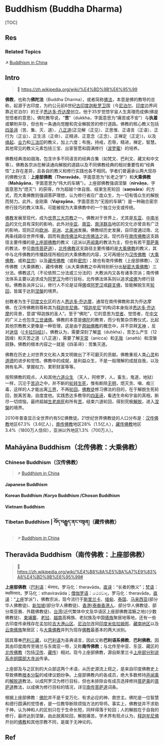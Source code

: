 # Buddhism (Buddha Dharma)

[TOC]



## Res
### Related Topics
↗ [Buddhism in China](../../Chinese%20Philosophy/Chinese%20Philosophy%20History%20&%20Major%20Philosophical%20Thoughts/Buddhism%20in%20China.md)



## Intro
> 🔗 https://zh.wikipedia.org/wiki/%E4%BD%9B%E6%95%99

**佛教**，也称为**佛陀法**（Buddha Dharma），或者简称[佛法](https://zh.wikipedia.org/wiki/%E4%BD%9B%E6%B3%95 "佛法")，本意是佛的教导的总称，起源于古印度，为约公元前6世纪[古印度](https://zh.wikipedia.org/wiki/%E5%8F%A4%E5%8D%B0%E5%BA%A6 "古印度")[迦毗罗卫](https://zh.wikipedia.org/wiki/%E8%BF%A6%E6%AF%97%E7%BE%85%E8%A1%9B "迦毗罗卫")国（今[尼泊尔](https://zh.wikipedia.org/wiki/%E5%B0%BC%E6%B3%8A%E5%B0%94 "尼泊尔")、[印度](https://zh.wikipedia.org/wiki/%E5%8D%B0%E5%BA%A6 "印度")边界间靠近尼泊尔）的王子[悉达多·乔达摩](https://zh.wikipedia.org/wiki/%E6%82%89%E9%81%94%E5%A4%9A%C2%B7%E5%96%AC%E9%81%94%E6%91%A9 "悉达多·乔达摩")创立。他于35岁觉悟宇宙人生真理而成佛(佛是觉悟者的意思）。佛陀教导说，“**苦**”（dukkha，字面意思为“痛苦或不安”）与**执着**或攀附并存，但也有一条通向觉醒和完全解脱苦的修行道路。佛教的核心教义包括[四圣谛](https://zh.wikipedia.org/wiki/%E5%9B%9B%E5%9C%A3%E8%B0%9B "四圣谛")（苦、集、灭、道）、[八正道](https://zh.wikipedia.org/wiki/%E5%85%AB%E6%AD%A3%E9%81%93 "八正道")(正见解（正见）、正思惟、正语言（正语）、正行为（正业）、正生活（正命）、正精进、正意念（正念）、正禅定（正定）)，以及[缘起](https://zh.wikipedia.org/wiki/%E7%BC%98%E8%B5%B7 "缘起")、[业力](https://zh.wikipedia.org/wiki/%E6%A5%AD%E5%8A%9B "业力")和[三法印](https://zh.wikipedia.org/wiki/%E4%B8%89%E6%B3%95%E5%8D%B0 "三法印")的教义，加上六度；布施，持戒，忍辱，精进，禅定，智慧。其他常见的教义元素包括三宝、出家誓愿和圆满修行（[波罗蜜](https://zh.wikipedia.org/wiki/%E6%B3%A2%E7%BE%85%E5%AF%86 "波罗密")）的培养。

佛教经典浩如烟海，包含许多不同语言的经典合集（如梵文、巴利文、藏文和中文等）。佛教各宗派在解读通向解脱的道路以及不同佛教经典的相对重要性和“经典性”上存在差异，且各自的教义和修行实践也各不相同。学者们普遍承认两大现存的佛教分支：**上座部佛教**（**Theravāda**，字面意思为“长老之学”）和**大乘佛教**（**Mahāyāna**，字面意思为“伟大的车辆”）。上座部佛教强调涅槃（**nirvāṇa**，字面意思为“熄灭”）的获得，作为超越个体自我、结束生死轮回（**saṃsāra**）的方式，而大乘佛教则强调菩萨理想，认为修行者应广度众生，为一切有情众生的解脱而努力。此外，金刚乘（**Vajrayāna**，字面意思为“无毁的车辆”）是一种融合密宗修行技巧的教义体系，可能被视为大乘佛教中的一个独立分支或传统。

[佛教](https://zh.wikipedia.org/wiki/%E5%8D%B0%E5%BA%A6%E4%BD%9B%E6%95%99 "印度佛教")发展至现代，成为[世界三大宗教](https://zh.wikipedia.org/wiki/%E4%B8%96%E7%95%8C%E4%B8%89%E5%A4%A7%E5%AE%97%E6%95%99 "世界三大宗教")之一。佛教对于世界上，尤其是[东亚](https://zh.wikipedia.org/wiki/%E4%B8%9C%E4%BA%9A "东亚")、[中南半岛](https://zh.wikipedia.org/wiki/%E4%B8%AD%E5%8D%97%E5%8D%8A%E5%B3%B6 "中南半岛")的文化具有深刻的影响，此外对[中亚](https://zh.wikipedia.org/wiki/%E4%B8%AD%E4%BA%9A "中亚")、[南亚](https://zh.wikipedia.org/wiki/%E5%8D%97%E4%BA%9E "南亚")、[南洋群岛](https://zh.wikipedia.org/wiki/%E5%8D%97%E6%B4%8B%E7%BE%A4%E5%B2%9B "南洋群岛")地区的文化亦曾具有广泛的影响，现则正向[欧洲](https://zh.wikipedia.org/wiki/%E6%AC%A7%E6%B4%B2 "欧洲")、[非洲](https://zh.wikipedia.org/wiki/%E9%9D%9E%E6%B4%B2 "非洲")、[北美洲](https://zh.wikipedia.org/wiki/%E5%8C%97%E7%BE%8E%E6%B4%B2 "北美洲")发展。佛教经历史发展，自印度通过南、北两条线路往世界传播，因而有[南传佛法](https://zh.wikipedia.org/wiki/%E5%8D%97%E4%BC%A0%E4%BD%9B%E6%95%99 "南传佛教")和[北传佛法](https://zh.wikipedia.org/wiki/%E5%8C%97%E4%BC%A0%E4%BD%9B%E6%95%99 "北传佛教")之说。现代存在[南传佛教](https://zh.wikipedia.org/wiki/%E5%8D%97%E5%82%B3%E4%BD%9B%E6%95%99 "南传佛教")这支路径主要传播的是[上座部佛教](https://zh.wikipedia.org/wiki/%E4%B8%8A%E5%BA%A7%E9%83%A8%E4%BD%9B%E6%95%99 "上座部佛教")的教义（这派以[声闻乘](https://zh.wikipedia.org/wiki/%E8%81%B2%E8%81%9E%E4%B9%98 "声闻乘")的教法为主，但也有若干[菩萨乘](https://zh.wikipedia.org/wiki/%E8%8F%A9%E8%90%A8%E4%B9%98 "菩萨乘")的教法，参见[南传菩萨道](https://zh.wikipedia.org/wiki/%E5%8D%97%E4%BC%A0%E8%8F%A9%E8%90%A8%E9%81%93 "南传菩萨道")），[北传佛教](https://zh.wikipedia.org/wiki/%E5%8C%97%E5%82%B3%E4%BD%9B%E6%95%99 "北传佛教")这支路径主要传播的是[大乘佛教](https://zh.wikipedia.org/wiki/%E5%A4%A7%E4%B9%98%E4%BD%9B%E6%95%99 "大乘佛教")的教义，其中与北传佛教的传播路径所相应的大乘佛教的内容，又可再细分为[汉传佛教](https://zh.wikipedia.org/wiki/%E6%BC%A2%E5%82%B3%E4%BD%9B%E6%95%99 "汉传佛教")（[大乘佛教](https://zh.wikipedia.org/wiki/%E5%A4%A7%E4%B9%98%E4%BD%9B%E6%95%99 "大乘佛教")，或称[显宗](https://zh.wikipedia.org/wiki/%E9%A1%AF%E6%95%99 "显教")）以及[藏传佛教](https://zh.wikipedia.org/wiki/%E8%97%8F%E5%82%B3%E4%BD%9B%E6%95%99 "藏传佛教")（或称[密宗](https://zh.wikipedia.org/wiki/%E5%AF%86%E5%AE%97 "密宗")）；故也有南传佛教（上座部佛教）、汉传佛教（大乘佛教）、藏传佛教（从大乘佛教之中再特别析分出[秘密大乘佛教](https://zh.wikipedia.org/wiki/%E7%A7%98%E5%AF%86%E5%A4%A7%E4%B9%98%E4%BD%9B%E6%95%99 "秘密大乘佛教")）三分法。佛教这几（不论依照二分法或三分法的）大教派内又各有诸多宗派；南传佛法体系主要以追求成为[阿罗汉](https://zh.wikipedia.org/wiki/%E9%98%BF%E7%BE%85%E6%BC%A2 "阿罗汉")为修行目标，北传佛法体系则以追求[成佛](https://zh.wikipedia.org/wiki/%E6%88%90%E4%BD%9B "成佛")为修行目标。佛教各派并公认，修行人不论是证得[佛](https://zh.wikipedia.org/wiki/%E4%BD%9B "佛")或[阿罗汉](https://zh.wikipedia.org/wiki/%E9%98%BF%E7%BE%85%E6%BC%A2 "阿罗汉")或[辟支佛](https://zh.wikipedia.org/wiki/%E8%BE%9F%E6%94%AF%E4%BD%9B "辟支佛")，皆能解脱生死[轮回](https://zh.wikipedia.org/wiki/%E8%BC%AA%E8%BF%B4 "轮回")，皆属于达到[涅槃](https://zh.wikipedia.org/wiki/%E6%B6%85%E6%A7%83 "涅槃")的境界。

创教者为生于[印度文化](https://zh.wikipedia.org/wiki/%E5%8D%B0%E5%BA%A6%E6%96%87%E5%8C%96 "印度文化")区的古人[悉达多·乔达摩](https://zh.wikipedia.org/wiki/%E6%82%89%E9%81%94%E5%A4%9A%C2%B7%E5%96%AC%E9%81%94%E6%91%A9 "悉达多·乔达摩")，通常在南传佛教称其为乔达摩佛、在汉传佛教则尊称其为[释迦牟尼佛](https://zh.wikipedia.org/wiki/%E9%87%8B%E8%BF%A6%E7%89%9F%E5%B0%BC%E4%BD%9B "释迦牟尼佛")。“[释迦](https://zh.wikipedia.org/wiki/%E9%87%8B%E8%BF%A6%E6%97%8F "释迦族")[牟尼](https://zh.wikipedia.org/wiki/%E7%89%9F%E5%B0%BC "牟尼")”的构词本身指涉[悉达多·乔达摩](https://zh.wikipedia.org/wiki/%E6%82%89%E9%81%94%E5%A4%9A%C2%B7%E5%96%AC%E9%81%94%E6%91%A9 "悉达多·乔达摩")的背景，意谓“释迦族的圣人”。至于“佛陀”，它的意思为[觉者](https://zh.wikipedia.org/wiki/%E8%A6%BA%E8%80%85 "觉者")、觉悟者，在[中文](https://zh.wikipedia.org/wiki/%E4%B8%AD%E6%96%87 "中文")的广义上也包含[三世诸佛](https://zh.wikipedia.org/wiki/%E4%B8%89%E4%B8%96%E8%AF%B8%E4%BD%9B "三世诸佛")。佛教的本意是[佛陀](https://zh.wikipedia.org/wiki/%E4%BD%9B%E9%99%80 "佛陀")的教育，而少有繁杂宗教仪式，比起其他宗教教义更像是一种哲理，这是由于[原始佛教](https://zh.wikipedia.org/wiki/%E5%88%9D%E6%9C%9F%E4%BD%9B%E6%95%99 "初期佛教")的概念中，并不崇拜[天神](https://zh.wikipedia.org/wiki/%E5%A4%A9%E4%BA%BA_\(%E4%BD%9B%E6%95%99\) "天人 (佛教)") ，反对[迷信](https://zh.wikipedia.org/wiki/%E8%BF%B7%E4%BF%A1 "迷信")（[《卡拉玛经》](https://zh.wikipedia.org/wiki/%E5%8D%A1%E6%8B%89%E7%8E%9B%E7%BB%8F "卡拉玛经")）。佛教认为，需要深刻了解[苦](https://zh.wikipedia.org/wiki/%E8%8B%A6_\(%E4%BD%9B%E6%95%99\) "苦 (佛教)")（duḥkha），苦怎么产生（12因缘）和灭苦之道（八正道），需要了解[无常](https://zh.wikipedia.org/wiki/%E6%97%A0%E5%B8%B8_\(%E4%BD%9B%E6%95%99\) "无常 (佛教)")（anicca）和[无我](https://zh.wikipedia.org/wiki/%E7%84%A1%E6%88%91 "无我")（anattā）和涅槃寂静。佛教的根本内容之一就是《四圣谛》：苦集灭道。

佛教在历史上对世界文化和人类文明做出了不可磨灭的贡献。佛教重视人类[心灵](https://zh.wikipedia.org/wiki/%E5%BF%83%E9%9D%88 "心灵")和[道德](https://zh.wikipedia.org/wiki/%E9%81%93%E5%BE%B7 "道德")的进步和觉悟。佛教中的成就，是利益众生，不是一般理解的成就自我，以及拥有名声、掌握权力、累积财富等等。

按照佛教的观点，人和其他[六道](https://zh.wikipedia.org/wiki/%E5%85%AD%E9%81%93 "六道")[众生](https://zh.wikipedia.org/wiki/%E7%9C%BE%E7%94%9F "众生") （天人，阿修罗，人，畜生，鬼道，地狱）一样，沉沦于[苦迫](https://zh.wikipedia.org/wiki/%E8%8B%A6_\(%E4%BD%9B%E6%95%99\) "苦 (佛教)")之中，并不断的[轮转生死](https://zh.wikipedia.org/wiki/%E8%BC%AA%E8%BF%B4 "轮回")，惟有断除[无明](https://zh.wikipedia.org/wiki/%E6%97%A0%E6%98%8E "无明")，熄灭贪、嗔、痴三毒，这样的人才能出离[三界](https://zh.wikipedia.org/wiki/%E4%B8%89%E7%95%8C "三界")，不再[轮回](https://zh.wikipedia.org/wiki/%E8%BC%AA%E8%BF%B4 "轮回")。[佛教徒](https://zh.wikipedia.org/wiki/%E4%BD%9B%E6%95%99%E5%BE%92 "佛教徒")修习佛法的目的，在于解脱生死轮回，脱离苦海，自度度他。实践悉达多教导的[四圣谛](https://zh.wikipedia.org/wiki/%E5%9B%9B%E8%81%96%E8%AB%A6 "四圣谛")，看透生命和宇宙的真相，断尽一切烦恼，最终超越[生老病死](https://zh.wikipedia.org/wiki/%E7%94%9F%E8%80%81%E7%97%85%E6%AD%BB "生老病死")和所有[苦](https://zh.wikipedia.org/wiki/%E8%8B%A6_\(%E4%BD%9B%E6%95%99\) "苦 (佛教)")，结束六道轮回，得到究极[解脱](https://zh.wikipedia.org/wiki/%E8%A7%A3%E8%84%AB "解脱")，进入[涅槃](https://zh.wikipedia.org/wiki/%E6%B6%85%E6%A7%83 "涅槃")的境界。

2010年普查显示全世界约有5亿佛教徒。21世纪世界佛教徒的人口分布是：[汉传佛教](https://zh.wikipedia.org/wiki/%E6%BC%A2%E5%82%B3%E4%BD%9B%E6%95%99 "汉传佛教")地区67.3%（3.6亿人），[南传佛教](https://zh.wikipedia.org/wiki/%E5%8D%97%E5%82%B3%E4%BD%9B%E6%95%99 "南传佛教")地区28%（1.5亿人），[藏传佛教](https://zh.wikipedia.org/wiki/%E8%97%8F%E5%82%B3%E4%BD%9B%E6%95%99 "藏传佛教")地区3.4%（1800万人信仰），亚洲以外地区1.3%（700万人）。



## Mahāyāna Buddhism（北传佛教：大乘佛教）
### Chinese Buddhism（汉传佛教）
> ↗ [Buddhism in China](../../Chinese%20Philosophy/Chinese%20Philosophy%20History%20&%20Major%20Philosophical%20Thoughts/Buddhism%20in%20China.md)

#### Japanese Buddhism

#### Korean Buddhism /Koryo Buddhism /Choson Buddhism

#### Vietnam Buddhism


### Tibetan Buddhism | བོད་བརྒྱུད་ནང་བསྟན།（藏传佛教）
> ↗ [Buddhism in China](../../Chinese%20Philosophy/Chinese%20Philosophy%20History%20&%20Major%20Philosophical%20Thoughts/Buddhism%20in%20China.md)



## Theravāda Buddhism（南传佛教：上座部佛教）
> 🔗 https://zh.wikipedia.org/wiki/%E4%B8%8A%E5%BA%A7%E9%83%A8%E4%BD%9B%E6%95%99#

**上座部佛教**（[巴利语](https://zh.wikipedia.org/wiki/%E5%B7%B4%E5%88%A9%E8%AA%9E "巴利语")：थेरवाद，罗马化：theravāda，[直译](https://zh.wikipedia.org/wiki/%E7%9B%B4%E8%AF%91 "直译")：“长者的教义”；[梵语](https://zh.wikipedia.org/wiki/%E6%A2%B5%E8%AA%9E "梵语")：स्थविरवाद，罗马化：sthaviravāda；[僧伽罗语](https://zh.wikipedia.org/wiki/%E5%83%A7%E4%BC%BD%E7%BE%85%E8%AA%9E "僧伽罗语")：ථෙරවාද，罗马化：theravāda，[直译](https://zh.wikipedia.org/wiki/%E7%9B%B4%E8%AF%91 "直译")：“[上座](https://zh.wikipedia.org/wiki/%E4%B8%8A%E5%BA%A7_\(%E4%BD%9B%E6%95%99\) "上座 (佛教)")学派”），佛教宗派，现今流行于[斯里兰卡](https://zh.wikipedia.org/wiki/%E6%96%AF%E9%87%8C%E8%98%AD%E5%8D%A1 "斯里兰卡")、[缅甸](https://zh.wikipedia.org/wiki/%E7%B7%AC%E7%94%B8 "缅甸")、[泰国](https://zh.wikipedia.org/wiki/%E6%B3%B0%E5%9C%8B "泰国")、[马来西亚](https://zh.wikipedia.org/wiki/%E9%A6%AC%E4%BE%86%E8%A5%BF%E4%BA%9E "马来西亚")(部分华人佛教徒)、[新加坡](https://zh.wikipedia.org/wiki/%E6%96%B0%E5%8A%A0%E5%9D%A1 "新加坡")(部分华人佛教徒)、[香港](https://zh.wikipedia.org/wiki/%E9%A6%99%E6%B8%AF "香港")([泰裔香港人](https://zh.wikipedia.org/wiki/%E6%B3%B0%E8%A3%94%E9%A6%99%E6%B8%AF%E4%BA%BA "泰裔香港人")、部分华人佛教徒、部分南亚裔、外籍佛教徒)、[台湾](https://zh.wikipedia.org/wiki/%E5%8F%B0%E7%81%A3 "台湾")(近代繁体中文及华语区上座部佛教滥觞之地)(少数佛教徒)、[柬埔寨](https://zh.wikipedia.org/wiki/%E6%9F%AC%E5%9F%94%E5%AF%A8 "柬埔寨")、[老挝](https://zh.wikipedia.org/wiki/%E5%AF%AE%E5%9C%8B "老挝")、[越南](https://zh.wikipedia.org/wiki/%E8%B6%8A%E5%8D%97 "越南")高棉族、老挝族及中国[傣族](https://zh.wikipedia.org/wiki/%E5%82%A3%E6%97%8F "傣族")聚居地等地，还有一些古印度传承残存在孟加拉[吉大港山区](https://zh.wikipedia.org/wiki/%E5%90%89%E5%A4%A7%E6%B8%AF%E5%B1%B1%E5%8D%80 "吉大港山区")、[尼泊尔](https://zh.wikipedia.org/wiki/%E5%B0%BC%E6%B3%8A%E7%88%BE "尼泊尔")连同[印度](https://zh.wikipedia.org/wiki/%E5%8D%B0%E5%BA%A6 "印度")[米佐拉姆邦](https://zh.wikipedia.org/wiki/%E7%B1%B3%E4%BD%90%E6%8B%89%E5%A7%86%E9%82%A6 "米佐拉姆邦")、[藏南地区](https://zh.wikipedia.org/wiki/%E8%97%8F%E5%8D%97%E5%9C%B0%E5%8D%80 "藏南地区")以及[云南](https://zh.wikipedia.org/wiki/%E9%9B%B2%E5%8D%97 "云南")[傣族](https://zh.wikipedia.org/wiki/%E5%82%A3%E6%97%8F "傣族")聚居区；与[大乘佛教](https://zh.wikipedia.org/wiki/%E5%A4%A7%E4%B9%98%E4%BD%9B%E6%95%99 "大乘佛教")并列为现存[佛教](https://zh.wikipedia.org/wiki/%E4%BD%9B%E6%95%99 "佛教")最基本的两大派别。

因其尊奉[巴利三藏](https://zh.wikipedia.org/wiki/%E5%B7%B4%E5%88%A9%E4%B8%89%E8%97%8F "巴利三藏")，以[巴利语](https://zh.wikipedia.org/wiki/%E5%B7%B4%E5%88%A9%E8%AA%9E "巴利语")为圣典语言，因此又称**巴利语系佛教**、**巴利佛教**。因其由印度南传至锡兰与东南亚一带，又称**南传佛教**；与北传至中亚、东亚、藏区的[北传佛教](https://zh.wikipedia.org/wiki/%E5%8C%97%E5%82%B3%E4%BD%9B%E6%95%99 "北传佛教")（包括[汉传](https://zh.wikipedia.org/wiki/%E6%BC%A2%E5%82%B3%E4%BD%9B%E6%95%99 "汉传佛教")、[藏传](https://zh.wikipedia.org/wiki/%E8%97%8F%E5%82%B3%E4%BD%9B%E6%95%99 "藏传佛教")）相对。现今上座部佛教，源自斯里兰卡[上座部](https://zh.wikipedia.org/wiki/%E4%B8%8A%E5%BA%A7%E9%83%A8 "上座部")[分别说系](https://zh.wikipedia.org/wiki/%E5%88%86%E5%88%A5%E8%AA%AA%E9%83%A8 "分别说部")[赤铜鍱部](https://zh.wikipedia.org/wiki/%E8%B5%A4%E9%8A%85%E9%8D%B1%E9%83%A8 "赤铜鍱部")[大寺派](https://zh.wikipedia.org/wiki/%E5%A4%A7%E5%AF%BA%E6%B4%BE "大寺派")传承。

上座部及与之区别的大众部这两个术语，从历史源流上观之，是来自印度佛教史上导致佛教[根本分裂](https://zh.wikipedia.org/wiki/%E6%A0%B9%E6%9C%AC%E5%88%86%E8%A3%82 "根本分裂")的戒律议题纷争。上座部佛教内的各成员，绝大多数修持[声闻乘](https://zh.wikipedia.org/wiki/%E8%81%B2%E8%81%9E%E4%B9%98 "声闻乘")的[解脱道](https://zh.wikipedia.org/wiki/%E8%A7%A3%E8%84%AB%E9%81%93 "解脱道")教法，以成阿罗汉为修行目标，但也未排除会有成员选择修持[菩萨乘](https://zh.wikipedia.org/wiki/%E8%8F%A9%E8%90%A8%E4%B9%98 "菩萨乘")的[菩萨道](https://zh.wikipedia.org/wiki/%E8%8F%A9%E8%96%A9%E9%81%93 "菩萨道")教法，以成佛为修行目标的情况，详见[南传菩萨道](https://zh.wikipedia.org/wiki/%E5%8D%97%E4%BC%A0%E8%8F%A9%E8%90%A8%E9%81%93 "南传菩萨道")词条。

根据上座部佛教：[佛陀](https://zh.wikipedia.org/wiki/%E4%BD%9B%E9%99%80 "佛陀")并不是千变万化、有求必应的神、救世主。佛陀是一位智慧和德行圆满的觉悟者，是一位教导断除烦恼方法的导师。事实上，佛教徒并不求助于神，认为神和人的区别只在于生命长短，同样得落于轮回；人的解脱在于自我的修行，最终达到涅槃，由此脱离轮回，解脱痛苦。学术界有观点认为，[释迦牟尼佛](https://zh.wikipedia.org/wiki/%E9%87%8B%E8%BF%A6%E7%89%9F%E5%B0%BC%E4%BD%9B "释迦牟尼佛")开创的[佛教](https://zh.wikipedia.org/wiki/%E4%BD%9B%E6%95%99 "佛教")和其他宗教不同，是属于无神论的。



## Ref
[臺大佛學數位圖書館 檢索系統．五語對照關鍵字庫]: https://buddhism.lib.ntu.edu.tw/search/search_key.jsp?keys=03
[佛教 | wikipedia]: https://zh.wikipedia.org/wiki/%E4%BD%9B%E6%95%99
